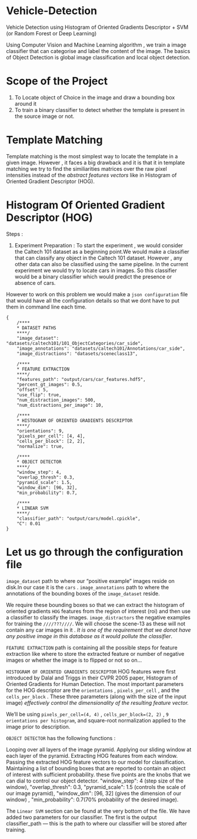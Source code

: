 # Vehicle-Detection
Vehicle Detection using Histogram of Oriented Gradients Descriptor + SVM  (or Random Forest or Deep Learning)

Using Computer Vision and Machine Learning algorithm , we train a image classifier that can categorise and label the content of the image.
The basics of Object Detection is global image classification and local object detection.

# Scope of the Project 
1. To Locate object of Choice in the image and draw a bounding box around it
2. To train a binary classifier to detect whether the template is present in the source image or not.

# Template Matching 
Template matching is the most simplest way to locate the template in a given image. However , it faces a big drawback and it is that it in template  matching we try to find the similiarities matrices over the raw pixel intensities instead of the _abstract features vectors_ like in Histogram of Oriented Gradient Descriptor (HOG).

# Histogram Of Oriented Gradient Descriptor (HOG)
Steps :
1. Experiment  Preparation : To start the experiment , we would consider the Caltech 101 dataset as a beginning point.We would make a classifier that can classify any object in the Caltech 101 dataset. However , any other data can also be classified using the same pipeline.
In the current experiment we would try to locate cars in images. So this classifier would be a binary classifier which would predict the presence or absence of cars.

However to work on this problem we would make a `json configuration` file that would have all the configuration details so that we dont have to put them in command line each time.

```
{
	/****
	* DATASET PATHS
	****/
	"image_dataset": "datasets/caltech101/101_ObjectCategories/car_side",
	"image_annotations": "datasets/caltech101/Annotations/car_side",
	"image_distractions": "datasets/sceneclass13",

	/****
	* FEATURE EXTRACTION
	****/
	"features_path": "output/cars/car_features.hdf5",
	"percent_gt_images": 0.5,
	"offset": 5,
	"use_flip": true,
	"num_distraction_images": 500,
	"num_distractions_per_image": 10,

	/****
	* HISTOGRAM OF ORIENTED GRADIENTS DESCRIPTOR
	****/
	"orientations": 9,
	"pixels_per_cell": [4, 4],
	"cells_per_block": [2, 2],
	"normalize": true,

	/****
	* OBJECT DETECTOR
	****/
	"window_step": 4,
	"overlap_thresh": 0.3,
	"pyramid_scale": 1.5,
	"window_dim": [96, 32],
	"min_probability": 0.7,

	/****
	* LINEAR SVM
	****/
	"classifier_path": "output/cars/model.cpickle",
	"C": 0.01
}
```

# Let us go through the configuration file

`image_dataset` path to where our “positive example” images reside on disk.In our case it is the `cars` .
`image_annotations` path to where the annotations of the bounding boxes of the `image_dataset` reside.

We require these bounding boxes so that we can extract the histogram of oriented gradients `HOG` features from the region of interest (roi) and then use a classifier to classify the images.
`image_distractors` the negative examples for training the `////???////`. We will choose the scene-13 as these will not contain any car images in it . _It is one of the requirement that we donot have any positive image in this database as it would pollute the classifier_.

`FEATURE EXTRACTION` path is containing all the possible steps for feature extraction like where to store the extracted feature or number of negative images or whether the image is to flipped or not so on...

`HISTOGRAM OF ORIENTED GRADIENTS DESCRIPTOR`
HOG features were first introduced by Dalal and Triggs in their CVPR 2005 paper, Histogram of Oriented Gradients for Human Detection. 
The most important parameters for the HOG descriptor are the `orientations` , `pixels_per_cell` , and the `cells_per_block` . These three parameters (along with the size of the input image) _effectively control the dimensionality of the resulting feature vector._

We’ll be using `pixels_per_cell=(4, 4)` , `cells_per_block=(2, 2)` , `9 orientations per histogram`, and square-root normalization applied to the image prior to description.

 `OBJECT DETECTOR`  has the following functions :

Looping over all layers of the image pyramid.
Applying our sliding window at each layer of the pyramid.
Extracting HOG features from each window.
Passing the extracted HOG feature vectors to our model for classification.
Maintaining a list of bounding boxes that are reported to contain an object of interest with sufficient probability.
these five points  are the knobs that we can dial to control our object detector.
"window_step": 4 (step size of the window),	"overlap_thresh": 0.3,	"pyramid_scale": 1.5 (controls the scale of our image pyramid),	"window_dim": [96, 32] (gives the dimension of our window) ,	"min_probability": 0.7(70% probability of the desired image).


The `Linear SVM` section can be found at the very bottom of the file. We have added two parameters for our classifier. The first is the output classifier_path  — this is the path to where our classifier will be stored after training.

